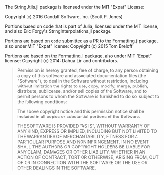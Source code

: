 The StringUtils.jl package is licensed under the MIT "Expat" License:

Copyright (c) 2016 Gandalf Software, Inc. (Scott P. Jones)

Portions based on code that is part of Julia, licensed under the MIT license,
and also Eric Forgy's StringInterpolations.jl package.

Portions are based on code submitted as a PR to the Formatting.jl package,
also under MIT "Expat" license: Copyright (c) 2015 Tom Breloff

Portions are based on the Formatting.jl package, also under MIT "Expat" license:
Copyright (c) 2014: Dahua Lin and contributors.

> Permission is hereby granted, free of charge, to any person obtaining a copy
> of this software and associated documentation files (the "Software"), to deal
> in the Software without restriction, including without limitation the rights
> to use, copy, modify, merge, publish, distribute, sublicense, and/or sell
> copies of the Software, and to permit persons to whom the Software is
> furnished to do so, subject to the following conditions:
> 
> The above copyright notice and this permission notice shall be included in all
> copies or substantial portions of the Software.
> 
> THE SOFTWARE IS PROVIDED "AS IS", WITHOUT WARRANTY OF ANY KIND, EXPRESS OR
> IMPLIED, INCLUDING BUT NOT LIMITED TO THE WARRANTIES OF MERCHANTABILITY,
> FITNESS FOR A PARTICULAR PURPOSE AND NONINFRINGEMENT. IN NO EVENT SHALL THE
> AUTHORS OR COPYRIGHT HOLDERS BE LIABLE FOR ANY CLAIM, DAMAGES OR OTHER
> LIABILITY, WHETHER IN AN ACTION OF CONTRACT, TORT OR OTHERWISE, ARISING FROM,
> OUT OF OR IN CONNECTION WITH THE SOFTWARE OR THE USE OR OTHER DEALINGS IN THE
> SOFTWARE.
